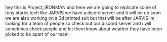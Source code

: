 hey this is Project_IRONMAN and here we are going to replicate some of tony starks tech like JARVIS
we have a dicord server and it will be up soon 
we are also working on a 3d printed suit but that will be after JARVIS 
im looking for a team of people so check out our discord server
and i will sometimes check people and let them know about weather they have been picked to be apart of our team
